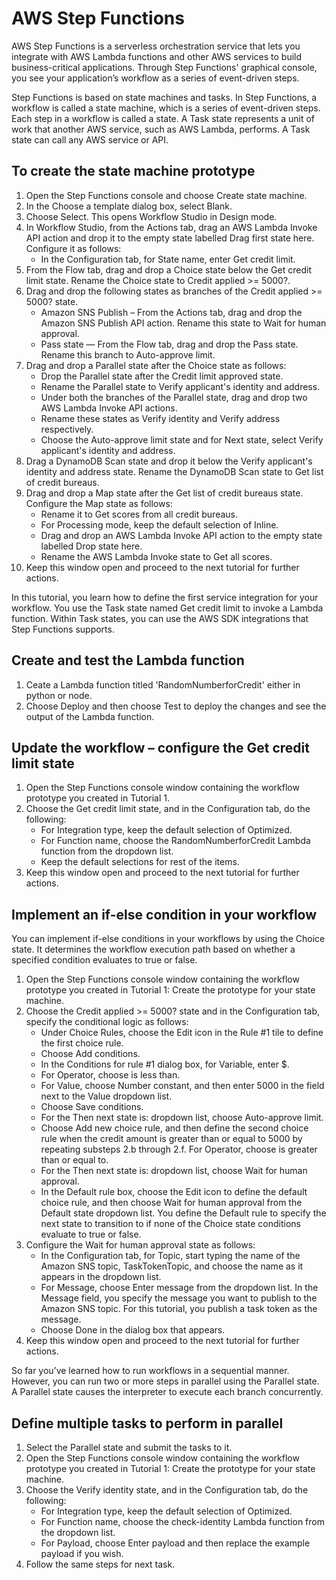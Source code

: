 # AWS Step Functions
AWS Step Functions is a serverless orchestration service that lets you integrate with AWS Lambda functions and other AWS services to build business-critical applications. Through Step Functions' graphical console, you see your application’s workflow as a series of event-driven steps.

Step Functions is based on state machines and tasks. In Step Functions, a workflow is called a state machine, which is a series of event-driven steps. Each step in a workflow is called a state. A Task state represents a unit of work that another AWS service, such as AWS Lambda, performs. A Task state can call any AWS service or API.

## To create the state machine prototype
1. Open the Step Functions console and choose Create state machine.
2. In the Choose a template dialog box, select Blank.
3. Choose Select. This opens Workflow Studio in Design mode.
4. In Workflow Studio, from the Actions tab, drag an AWS Lambda Invoke API action and drop it to the empty state labelled Drag first state here. Configure it as follows:
   * In the Configuration tab, for State name, enter Get credit limit.
5. From the Flow tab, drag and drop a Choice state below the Get credit limit state. Rename the Choice state to Credit applied >= 5000?.
6. Drag and drop the following states as branches of the Credit applied >= 5000? state.
   * Amazon SNS Publish – From the Actions tab, drag and drop the Amazon SNS Publish API action. Rename this state to Wait for human approval.
   * Pass state — From the Flow tab, drag and drop the Pass state. Rename this branch to Auto-approve limit.
7. Drag and drop a Parallel state after the Choice state as follows:
   * Drop the Parallel state after the Credit limit approved state.
   * Rename the Parallel state to Verify applicant's identity and address.
   * Under both the branches of the Parallel state, drag and drop two AWS Lambda Invoke API actions.
   * Rename these states as Verify identity and Verify address respectively.
   * Choose the Auto-approve limit state and for Next state, select Verify applicant's identity and address.
8. Drag a DynamoDB Scan state and drop it below the Verify applicant's identity and address state. Rename the DynamoDB Scan state to Get list of credit bureaus.
9. Drag and drop a Map state after the Get list of credit bureaus state. Configure the Map state as follows:
   * Rename it to Get scores from all credit bureaus.
   * For Processing mode, keep the default selection of Inline.
   * Drag and drop an AWS Lambda Invoke API action to the empty state labelled Drop state here.
   * Rename the AWS Lambda Invoke state to Get all scores.
10. Keep this window open and proceed to the next tutorial for further actions.

In this tutorial, you learn how to define the first service integration for your workflow. You use the Task state named Get credit limit to invoke a Lambda function. Within Task states, you can use the AWS SDK integrations that Step Functions supports.
## Create and test the Lambda function
1. Ceate a Lambda function titled 'RandomNumberforCredit' either in python or node.
2. Choose Deploy and then choose Test to deploy the changes and see the output of the Lambda function.

## Update the workflow – configure the Get credit limit state
1. Open the Step Functions console window containing the workflow prototype you created in Tutorial 1.
2. Choose the Get credit limit state, and in the Configuration tab, do the following:
   * For Integration type, keep the default selection of Optimized.
   * For Function name, choose the RandomNumberforCredit Lambda function from the dropdown list.
   * Keep the default selections for rest of the items.
3. Keep this window open and proceed to the next tutorial for further actions.

## Implement an if-else condition in your workflow
You can implement if-else conditions in your workflows by using the Choice state. It determines the workflow execution path based on whether a specified condition evaluates to true or false.

1. Open the Step Functions console window containing the workflow prototype you created in Tutorial 1: Create the prototype for your state machine.
2. Choose the Credit applied >= 5000? state and in the Configuration tab, specify the conditional logic as follows:
   * Under Choice Rules, choose the Edit icon in the Rule #1 tile to define the first choice rule.
   * Choose Add conditions.
   * In the Conditions for rule #1 dialog box, for Variable, enter $.
   * For Operator, choose is less than.
   * For Value, choose Number constant, and then enter 5000 in the field next to the Value dropdown list.
   * Choose Save conditions.
   * For the Then next state is: dropdown list, choose Auto-approve limit.
   * Choose Add new choice rule, and then define the second choice rule when the credit amount is greater than or equal to 5000 by repeating substeps 2.b through 2.f. For Operator, choose is greater than or equal to.
   * For the Then next state is: dropdown list, choose Wait for human approval.
   * In the Default rule box, choose the Edit icon to define the default choice rule, and then choose Wait for human approval from the Default state dropdown list. You define the Default rule to specify the next state to transition to if none of the Choice state conditions evaluate to true or false.
3. Configure the Wait for human approval state as follows:
   * In the Configuration tab, for Topic, start typing the name of the Amazon SNS topic, TaskTokenTopic, and choose the name as it appears in the dropdown list.
   * For Message, choose Enter message from the dropdown list. In the Message field, you specify the message you want to publish to the Amazon SNS topic. For this tutorial, you publish a task token as the message.
   * Choose Done in the dialog box that appears.
4. Keep this window open and proceed to the next tutorial for further actions.

So far you’ve learned how to run workflows in a sequential manner. However, you can run two or more steps in parallel using the Parallel state. A Parallel state causes the interpreter to execute each branch concurrently.
## Define multiple tasks to perform in parallel
1. Select the Parallel state and submit the tasks to it.
2. Open the Step Functions console window containing the workflow prototype you created in Tutorial 1: Create the prototype for your state machine.
3. Choose the Verify identity state, and in the Configuration tab, do the following:
   * For Integration type, keep the default selection of Optimized.
   * For Function name, choose the check-identity Lambda function from the dropdown list.
   * For Payload, choose Enter payload and then replace the example payload if you wish.
4. Follow the same steps for next task.



















